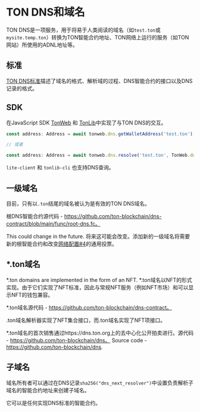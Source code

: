 # TON DNS和域名

TON DNS是一项服务，用于将易于人类阅读的域名（如`test.ton`或`mysite.temp.ton`）转换为TON智能合约地址、TON网络上运行的服务（如TON网站）所使用的ADNL地址等。

## 标准

[TON DNS标准](https://github.com/ton-blockchain/TIPs/issues/81)描述了域名的格式、解析域的过程、DNS智能合约的接口以及DNS记录的格式。

## SDK

在JavaScript SDK [TonWeb](https://github.com/toncenter/tonweb) 和 [TonLib](https://ton.org/#/apis/?id=_2-ton-api)中实现了与TON DNS的交互。

```js
const address: Address = await tonweb.dns.getWalletAddress('test.ton');

// 或者

const address: Address = await tonweb.dns.resolve('test.ton', TonWeb.dns.DNS_CATEGORY_WALLET);
```

`lite-client` 和 `tonlib-cli` 也支持DNS查询。

## 一级域名

目前，只有以`.ton`结尾的域名被认为是有效的TON DNS域名。

根DNS智能合约源代码 - https://github.com/ton-blockchain/dns-contract/blob/main/func/root-dns.fc。

This could change in the future. 将来这可能会改变。添加新的一级域名将需要新的根智能合约和改变[网络配置#4](https://ton.org/#/smart-contracts/governance?id=config)的通用投票。

## \*.ton域名

\*.ton domains are implemented in the form of an NFT. \*.ton域名以NFT的形式实现。由于它们实现了NFT标准，因此与常规NFT服务（例如NFT市场）和可以显示NFT的钱包兼容。

\*.ton域名源代码 - https://github.com/ton-blockchain/dns-contract。

.ton域名解析器实现了NFT集合接口，而.ton域名实现了NFT项接口。

\*.ton域名的首次销售通过https://dns.ton.org上的去中心化公开拍卖进行。源代码 - https://github.com/ton-blockchain/dns。 Source code - https://github.com/ton-blockchain/dns.

## 子域名

域名所有者可以通过在DNS记录`sha256("dns_next_resolver")`中设置负责解析子域名的智能合约地址来创建子域名。

它可以是任何实现DNS标准的智能合约。
